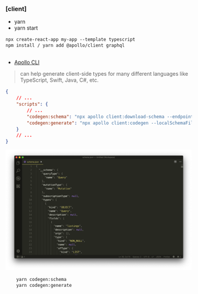 ### [client]

-   yarn
-   yarn start

```shell
npx create-react-app my-app --template typescript
npm install / yarn add @apollo/client graphql


```

-   [Apollo CLI](https://github.com/apollographql/apollo-tooling) 
> can help generate client-side types for many different languages like TypeScript, Swift, Java, C#, etc.

```json
{
    // ...
    "scripts": {
        // ...
        "codegen:schema": "npx apollo client:download-schema --endpoint=http://localhost:9000/api",
        "codegen:generate": "npx apollo client:codegen --localSchemaFile=schema.json --includes=src/**/*.tsx --target=typescript"
    }
    // ...
}
```
![](public/assets/apollo-client-codegen-schema.png)

```shell
    yarn codegen:schema
    yarn codegen:generate
```
